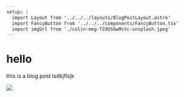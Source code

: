 ```yaml
---
setup: |
  import Layout from '../../../layouts/BlogPostLayout.astro'
  import FancyButton from '../../../components/FancyButton.tsx'
  import imgUrl from './colin-meg-TZdUSGwMcVc-unsplash.jpeg'
---
```


<FancyButton client:load />

# hello

this is a blog post
lsdkjflsjk

<img src={imgUrl} />
